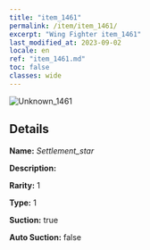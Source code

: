 ```yaml
---
title: "item_1461"
permalink: /item/item_1461/
excerpt: "Wing Fighter item_1461"
last_modified_at: 2023-09-02
locale: en
ref: "item_1461.md"
toc: false
classes: wide
---
```



 ![Unknown_1461](/images/item/Settlement_star_p.png)



## Details

 **Name:** *Settlement_star* 

 **Description:** 

 **Rarity:** 1 

 **Type:** 1 

 **Suction:** true 

 **Auto Suction:** false 


